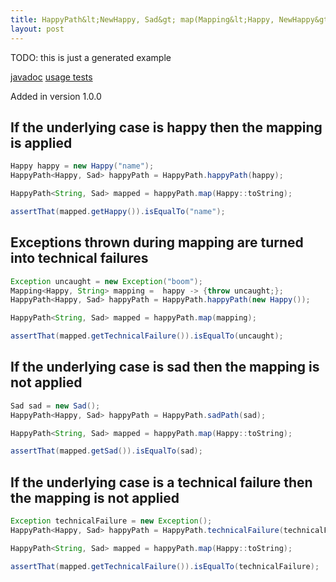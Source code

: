 ```yaml
---
title: HappyPath&lt;NewHappy, Sad&gt; map(Mapping&lt;Happy, NewHappy&gt;)
layout: post
---
```

TODO: this is just a generated example

[javadoc](https://oss.sonatype.org/service/local/repositories/releases/archive/io/github/theangrydev/business-flows/10.3.0/business-flows-10.3.0-javadoc.jar/!/io/github/theangrydev/businessflows/HappyPath.html#map-io.github.theangrydev.businessflows.Mapping-) [usage tests](https://github.com/theangrydev/business-flows/blob/master/src/test/java/api/usage/happypath/MapTest.java)

Added in version 1.0.0


## If the underlying case is happy then the mapping is applied
```java
Happy happy = new Happy("name");
HappyPath<Happy, Sad> happyPath = HappyPath.happyPath(happy);

HappyPath<String, Sad> mapped = happyPath.map(Happy::toString);

assertThat(mapped.getHappy()).isEqualTo("name");
```

## Exceptions thrown during mapping are turned into technical failures
```java
Exception uncaught = new Exception("boom");
Mapping<Happy, String> mapping =  happy -> {throw uncaught;};
HappyPath<Happy, Sad> happyPath = HappyPath.happyPath(new Happy());

HappyPath<String, Sad> mapped = happyPath.map(mapping);

assertThat(mapped.getTechnicalFailure()).isEqualTo(uncaught);
```

## If the underlying case is sad then the mapping is not applied
```java
Sad sad = new Sad();
HappyPath<Happy, Sad> happyPath = HappyPath.sadPath(sad);

HappyPath<String, Sad> mapped = happyPath.map(Happy::toString);

assertThat(mapped.getSad()).isEqualTo(sad);
```

## If the underlying case is a technical failure then the mapping is not applied
```java
Exception technicalFailure = new Exception();
HappyPath<Happy, Sad> happyPath = HappyPath.technicalFailure(technicalFailure);

HappyPath<String, Sad> mapped = happyPath.map(Happy::toString);

assertThat(mapped.getTechnicalFailure()).isEqualTo(technicalFailure);
```

